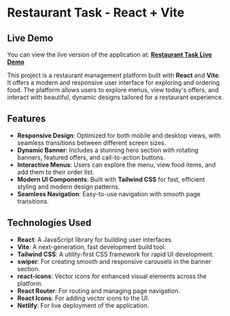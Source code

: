 # Restaurant Task - React + Vite

## Live Demo

You can view the live version of the application at:
[**Restaurant Task Live Demo**](https://mrestaurant-task.netlify.app)

This project is a restaurant management platform built with **React** and **Vite**. It offers a modern and responsive user interface for exploring and ordering food. The platform allows users to explore menus, view today's offers, and interact with beautiful, dynamic designs tailored for a restaurant experience.

## Features

- **Responsive Design**: Optimized for both mobile and desktop views, with seamless transitions between different screen sizes.
- **Dynamic Banner**: Includes a stunning hero section with rotating banners, featured offers, and call-to-action buttons.
- **Interactive Menus**: Users can explore the menu, view food items, and add them to their order list.
- **Modern UI Components**: Built with **Tailwind CSS** for fast, efficient styling and modern design patterns.
- **Seamless Navigation**: Easy-to-use navigation with smooth page transitions.

## Technologies Used

- **React**: A JavaScript library for building user interfaces.
- **Vite**: A next-generation, fast development build tool.
- **Tailwind CSS**: A utility-first CSS framework for rapid UI development.
- **swiper**: For creating smooth and responsive carousels in the banner section.
- **react-icons**: Vector icons for enhanced visual elements across the platform.
- **React Router**: For routing and managing page navigation.
- **React Icons**: For adding vector icons to the UI.
- **Netlify**: For live deployment of the application.
